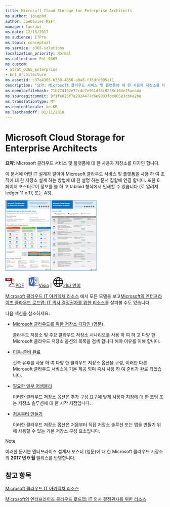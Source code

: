 ```yaml
---
title: Microsoft Cloud Storage for Enterprise Architects
ms.author: josephd
author: JoeDavies-MSFT
manager: laurawi
ms.date: 12/15/2017
ms.audience: ITPro
ms.topic: conceptual
ms.service: o365-solutions
localization_priority: Normal
ms.collection: Ent_O365
ms.custom:
- Strat_O365_Enterprise
- Ent_Architecture
ms.assetid: c37a4365-b350-4856-a0a8-ff5dfe005af1
description: "요약: Microsoft 클라우드 서비스 및 플랫폼에 대 한 사용자 저장소를 디자인 합니다."
ms.openlocfilehash: 71b774192e72c4c7e961df8c9258c104e25aea4a
ms.sourcegitcommit: 9f1fe023f7e2924477d6e9003fdc805e3cb6e2be
ms.translationtype: MT
ms.contentlocale: ko-KR
ms.lasthandoff: 01/11/2018
---
```

# <a name="microsoft-cloud-storage-for-enterprise-architects"></a>Microsoft Cloud Storage for Enterprise Architects

 **요약:** Microsoft 클라우드 서비스 및 플랫폼에 대 한 사용자 저장소를 디자인 합니다.
  
이 문서에 어떤 IT 설계자 알아야 Microsoft 클라우드 서비스 및 플랫폼을 사용 하 여 조직에 대 한 저장소 설계 하는 방법에 대 한 설명 하는 문서 집합에 연결 합니다. 또한 6 페이지 포스터로이 정보를 볼 하 고 tabloid 형식에서 인쇄할 수 있습니다 (로 알려져 ledger 11 x 17, 또는 A3).
  
[![Microsoft 클라우드 저장소 모델에 대 한 축소판 그림 이미지](images/0d4e2eb9-1109-4b3b-bf9e-2f3eff2e2cc4.png)  
](https://www.microsoft.com/download/details.aspx?id=49552)
  
![PDF 파일](images/ITPro_Other_PDFicon.png)[PDF](https://go.microsoft.com/fwlink/p/?linkid=842079) | ![Visio 파일](images/ITPro_Other_VisioIcon.jpg)[Visio](https://go.microsoft.com/fwlink/p/?linkid=842080) | ![다른 언어 버전으로 페이지 보기](images/e16c992d-b0f8-48ae-bf44-db7a9fcaab9e.png)[기타 언어](https://www.microsoft.com/download/details.aspx?id=49552)
  
[Microsoft 클라우드 IT 아키텍처 리소스](microsoft-cloud-it-architecture-resources.md) 에서 모든 모델을 보고[Microsoft의 엔터프라이즈 클라우드 로드맵: IT 의사 결정권자를 위한 리소스](https://aka.ms/cloudarchitecture)를 살펴볼 수도 있습니다.
  
다음 섹션을 참조하세요.
  
- [Microsoft 클라우드를 위한 저장소 디자인 (영문)](designing-storage-for-the-microsoft-cloud.md)
    
    클라우드 저장소 및 주요 클라우드 저장소 시나리오를 사용 하 여 하 고 다양 한 Microsoft 클라우드 저장소 옵션의 목록을 검색 합니다 해야 이유를 이해 합니다.
    
- [이동-준비 완료](move-in-ready.md)
    
    건축 유추를 사용 하 여 다양 한 클라우드 저장소 옵션을 구성, 이러한 다른 Microsoft 클라우드 서비스에 기본 제공 되며 즉시 사용 하 여 준비가 완료 되었습니다.
    
- [필요한 일부 어셈블리](some-assembly-required.md)
    
    이러한 클라우드 저장소 옵션은 추가 구성 요구에 맞게 사용자 지정에 대 한 코딩 또는 저장소 솔루션에 대 한 시작 지점입니다.
    
- [처음부터 만들기](build-from-the-ground-up.md)
    
    이러한 클라우드 저장소 옵션은 처음부터 직접 저장소 솔루션 또는 앱을 만들기 위해 사용할 수 있는 기본 저장소 구성 요소입니다.
    
> [!NOTE]
> 이러한 문서는 엔터프라이즈 설계자 포스터 (영문)에 대 한 Microsoft 클라우드 저장소의 **2017 년 9 월** 릴리스를 반영합니다.
  
## <a name="see-also"></a>참고 항목

[Microsoft 클라우드 IT 아키텍처 리소스](microsoft-cloud-it-architecture-resources.md)

[Microsoft의 엔터프라이즈 클라우드 로드맵: IT 의사 결정권자를 위한 리소스](https://sway.com/FJ2xsyWtkJc2taRD)



